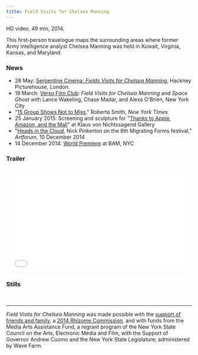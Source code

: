 ```yaml
---
title: Field Visits for Chelsea Manning
---
```


HD video, 49 min, 2014.

This first-person travelogue maps the surrounding areas where former Army intelligence analyst Chelsea Manning was held in Kuwait, Virginia, Kansas, and Maryland.

### News

- 28 May: <a href="http://www.serpentinegalleries.org/exhibitions-events/serpentine-cinema-lance-wakeling">Serpentine Cinema: <em>Fields Visits for Chelsea Manning</em></a>, Hackney Picturehouse, London.
- 19 March: [Verso Film Club](http://www.versobooks.com/events/1085-verso-film-club-field-visits-for-chelsea-manning-and-space-ghost-with-lance-wakeling-chase-madar-and-alexa-o-brien): *Field Visits for Chelsea Manning* and *Space Ghost* with Lance Wakeling, Chase Madar, and Alexa O'Brien, New York City
- "<a href="http://www.nytimes.com/2015/01/30/arts/design/art-exhibitions-from-chelsea-to-the-lower-east-side.html" title="">15 Group Shows Not to Miss</a>," Roberta Smith, <em>New York Times</em>  
- 25 January 2015: Screening and sculpture for "<a href="http://klausgallery.com/exhibition/thanks-to-apple-amazon-and-the-mall-curated-by-brian-droitcour-2015-01-6/#thanks-to-apple-amazon-and-the-mall-2188">Thanks to Apple, Amazon, and the Mall</a>" at Klaus von Nichtssagend Gallery
- "<a href="http://artforum.com/film/id=49431">Heads in the Cloud</a>, Nick Pinkerton on the 6th Migrating Forms festival," <em>Artforum</em>, 10 December 2014
- 14 December 2014: <a href="http://www.bam.org/film/2014/field-visits-for-chelsea-manning">World Premiere</a> at BAM, NYC

### Trailer

<div class="js-video vimeo widescreen"><iframe src="//player.vimeo.com/video/113037659?title=0&amp;byline=0&amp;portrait=0" width="500" height="281" frameborder="0" webkitallowfullscreen mozallowfullscreen allowfullscreen></iframe></div>

### Stills

<img src="{{assets}}/images/artillery-round-2.jpg" alt="" />

<img src="{{assets}}/images/barbershop-2.jpg" alt="" />


---

*Field Visits for Chelsea Manning* was made possible with the [support of friends and family](https://www.kickstarter.com/projects/lrw/field-visits-for-bradley-manning), a [2014 Rhizome Commission](http://rhizome.org/editorial/2014/oct/2/2014-2015-program/), and with funds from the Media Arts Assistance Fund, a regrant program of the New York State Council on the Arts, Electronic Media and Film, with the Support of Governor Andrew Cuomo and the New York State Legislature; administered by Wave Farm.